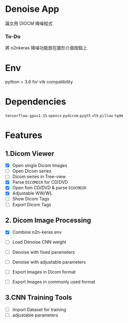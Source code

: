 # Denoise App

論文用 DIOCM 降噪程式

### To-Do
將 n2nkeras 降噪功能放在圖形介面按鈕上

# Env
python = 3.6 for vtk compatibility

# Dependencies
`tensorflow-gpu=1.15`
`opencv`
`pydicom`
`pyqt5`
`vtk`
`pillow`
`tqdm`


# Features
## 1.Dicom Viewer
- [x] Open single Dicom Images
- [ ] Open Dicom series
- [ ] Dicom series in Tree-view
- [x] Parse `DICOMDIR` for CD/DVD
- [x] Open fom CD/DVD & parse `DIOCMDIR`
- [x] Adjustable WW/WL
- [ ] Show Dicom Tags
- [ ] Export Dicom Tags

## 2. Dicom Image Processing
- [x] Combine n2n-keras env
- [ ] Load Denoise CNN weight
- [ ] Denoise with fixed parameters
- [ ] Denoise with adjustable parameters
- [ ] Export Images in Dicom format
- [ ] Export Images in commonly used format


## 3.CNN Training Tools
- [ ] Import Dataset for training
- [ ] adjustable parameters
